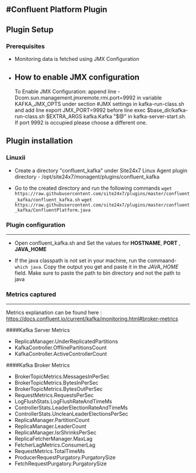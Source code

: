 #Confluent Platform Plugin
---

## Plugin Setup

### Prerequisites
* Monitoring data is fetched using JMX Configuration

* How to enable JMX configuration
    ---
    
    To Enable JMX Configuration: append line -Dcom.sun.management.jmxremote.rmi.port=9992 in variable KAFKA_JMX_OPTS under section #JMX settings in kafka-run-class.sh and add line export JMX_PORT=9992 before line exec $base_dir/kafka-run-class.sh $EXTRA_ARGS kafka.Kafka "$@" in kafka-server-start.sh. If port 9992 is occupied please choose a different one.


## Plugin installation

### Linuxii
* Create a directory "confluent_kafka" under Site24x7 Linux Agent plugin directory - /opt/site24x7/monagent/plugins/confluent_kafka

* Go to the created directory and run the following commands
    `wget https://raw.githubusercontent.com/site24x7/plugins/master/confluent_kafka/confluent_kafka.sh`
    `wget https://raw.githubusercontent.com/site24x7/plugins/master/confluent_kafka/ConfluentPlatform.java`


### Plugin configuration
---
* Open confluent_kafka.sh and Set the values for **HOSTNAME**, **PORT** , **JAVA_HOME**

* If the java classpath is not set in your machine, run the commaand- `which java`. Copy the output you get and paste it in the *JAVA_HOME* field. Make sure to paste the path to bin directory and not the path to java

### Metrics captured
---

Metrics explanation can be found here : https://docs.confluent.io/current/kafka/monitoring.html#broker-metrics

####Kafka Server Metrics
* ReplicaManager.UnderReplicatedPartitions
* KafkaController.OfflinePartitionsCount
* KafkaController.ActiveControllerCount

####Kafka Broker Metrics
* BrokerTopicMetrics.MessagesInPerSec
* BrokerTopicMetrics.BytesInPerSec
* BrokerTopicMetrics.BytesOutPerSec
* RequestMetrics.RequestsPerSec
* LogFlushStats.LogFlushRateAndTimeMs
* ControllerStats.LeaderElectionRateAndTimeMs
* ControllerStats.UncleanLeaderElectionsPerSec
* ReplicaManager.PartitionCount
* ReplicaManager.LeaderCount
* ReplicaManager.IsrShrinksPerSec
* ReplicaFetcherManager.MaxLag
* FetcherLagMetrics.ConsumerLag
* RequestMetrics.TotalTimeMs
* ProducerRequestPurgatory.PurgatorySize
* FetchRequestPurgatory.PurgatorySize
